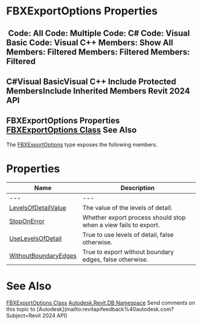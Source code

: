 # FBXExportOptions Properties

﻿
 Code: All Code: Multiple Code: C# Code: Visual Basic Code: Visual C++  Members: Show All Members: Filtered Members: Filtered Members: Filtered   
---  
C#Visual BasicVisual C++
Include Protected MembersInclude Inherited Members
Revit 2024 API  
---  
FBXExportOptions Properties  
[FBXExportOptions Class](faede206-7c81-c13d-b584-a49b56329941.md "FBXExportOptions Class") See Also  
---  
The [FBXExportOptions](faede206-7c81-c13d-b584-a49b56329941.md "FBXExportOptions Class") type exposes the following members.
# Properties
| Name | Description |
| --- | --- |
| --- | --- | --- |
| [LevelsOfDetailValue](0e1686f0-8a05-eeb3-dd44-9d26e0ca8a09.md "LevelsOfDetailValue Property") | The value of the levels of detail. |
| [StopOnError](337903ff-a178-c3c4-6627-d027ae3b0404.md "StopOnError Property") | Whether export process should stop when a view fails to export. |
| [UseLevelsOfDetail](5682347f-0693-1e7b-e4d7-4e35ed5b7815.md "UseLevelsOfDetail Property") | True to use levels of detail, false otherwise. |
| [WithoutBoundaryEdges](4e31594f-a418-c19d-a521-4ec86b32bbde.md "WithoutBoundaryEdges Property") | True to export without boundary edges, false otherwise. |

# See Also
[FBXExportOptions Class](faede206-7c81-c13d-b584-a49b56329941.md "FBXExportOptions Class")
[Autodesk.Revit.DB Namespace](87546ba7-461b-c646-cbb1-2cb8f5bff8b2.md "Autodesk.Revit.DB Namespace")
Send comments on this topic to [Autodesk](mailto:revitapifeedback%40autodesk.com?Subject=Revit 2024 API)